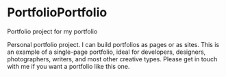 # PortfolioPortfolio
Portfolio project for my portfolio

Personal portfolio project. I can build portfolios as pages or as sites. This is an example of a single-page portfolio, ideal for developers, designers, photographers, writers, and most other creative types. Please get in touch with me if you want a portfolio like this one.
